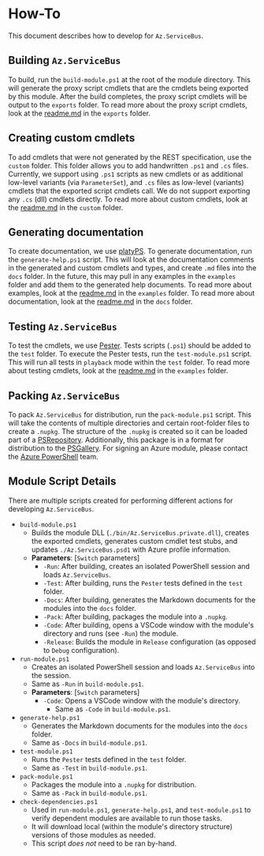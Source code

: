 # How-To
This document describes how to develop for `Az.ServiceBus`.

## Building `Az.ServiceBus`
To build, run the `build-module.ps1` at the root of the module directory. This will generate the proxy script cmdlets that are the cmdlets being exported by this module. After the build completes, the proxy script cmdlets will be output to the `exports` folder. To read more about the proxy script cmdlets, look at the [readme.md](exports/readme.md) in the `exports` folder.

## Creating custom cmdlets
To add cmdlets that were not generated by the REST specification, use the `custom` folder. This folder allows you to add handwritten `.ps1` and `.cs` files. Currently, we support using `.ps1` scripts as new cmdlets or as additional low-level variants (via `ParameterSet`), and `.cs` files as low-level (variants) cmdlets that the exported script cmdlets call. We do not support exporting any `.cs` (dll) cmdlets directly. To read more about custom cmdlets, look at the [readme.md](custom/readme.md) in the `custom` folder.

## Generating documentation
To create documentation, we use [platyPS](https://github.com/PowerShell/platyPS). To generate documentation, run the `generate-help.ps1` script. This will look at the documentation comments in the generated and custom cmdlets and types, and create `.md` files into the `docs` folder. In the future, this may pull in any examples in the `examples` folder and add them to the generated help documents. To read more about examples, look at the [readme.md](examples/readme.md) in the `examples` folder. To read more about documentation, look at the [readme.md](docs/readme.md) in the `docs` folder.

## Testing `Az.ServiceBus`
To test the cmdlets, we use [Pester](https://github.com/pester/Pester). Tests scripts (`.ps1`) should be added to the `test` folder. To execute the Pester tests, run the `test-module.ps1` script. This will run all tests in `playback` mode within the `test` folder. To read more about testing cmdlets, look at the [readme.md](examples/readme.md) in the `examples` folder.

## Packing `Az.ServiceBus`
To pack `Az.ServiceBus` for distribution, run the `pack-module.ps1` script. This will take the contents of multiple directories and certain root-folder files to create a `.nupkg`. The structure of the `.nupkg` is created so it can be loaded part of a [PSRepository](https://docs.microsoft.com/en-us/powershell/module/powershellget/register-psrepository). Additionally, this package is in a format for distribution to the [PSGallery](https://www.powershellgallery.com/). For signing an Azure module, please contact the [Azure PowerShell](https://github.com/Azure/azure-powershell) team.

## Module Script Details
There are multiple scripts created for performing different actions for developing `Az.ServiceBus`.
- `build-module.ps1`
  - Builds the module DLL (`./bin/Az.ServiceBus.private.dll`), creates the exported cmdlets, generates custom cmdlet test stubs, and updates `./Az.ServiceBus.psd1` with Azure profile information.
  - **Parameters**: [`Switch` parameters]
    - `-Run`: After building, creates an isolated PowerShell session and loads `Az.ServiceBus`.
    - `-Test`: After building, runs the `Pester` tests defined in the `test` folder.
    - `-Docs`: After building, generates the Markdown documents for the modules into the `docs` folder.
    - `-Pack`: After building, packages the module into a `.nupkg`.
    - `-Code`: After building, opens a VSCode window with the module's directory and runs (see `-Run`) the module.
    - `-Release`: Builds the module in `Release` configuration (as opposed to `Debug` configuration).
- `run-module.ps1`
  - Creates an isolated PowerShell session and loads `Az.ServiceBus` into the session.
  - Same as `-Run` in `build-module.ps1`.
  - **Parameters**: [`Switch` parameters]
    - `-Code`: Opens a VSCode window with the module's directory.
      - Same as `-Code` in `build-module.ps1`.
- `generate-help.ps1`
  - Generates the Markdown documents for the modules into the `docs` folder.
  - Same as `-Docs` in `build-module.ps1`.
- `test-module.ps1`
  - Runs the `Pester` tests defined in the `test` folder.
  - Same as `-Test` in `build-module.ps1`.
- `pack-module.ps1`
  - Packages the module into a `.nupkg` for distribution.
  - Same as `-Pack` in `build-module.ps1`.
- `check-dependencies.ps1`
  - Used in `run-module.ps1`, `generate-help.ps1`, and `test-module.ps1` to verify dependent modules are available to run those tasks.
  - It will download local (within the module's directory structure) versions of those modules as needed.
  - This script *does not* need to be ran by-hand.